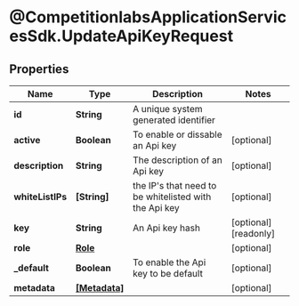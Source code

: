 # @CompetitionlabsApplicationServicesSdk.UpdateApiKeyRequest

## Properties

Name | Type | Description | Notes
------------ | ------------- | ------------- | -------------
**id** | **String** | A unique system generated identifier | 
**active** | **Boolean** | To enable or dissable an Api key | [optional] 
**description** | **String** | The description of an Api key | [optional] 
**whiteListIPs** | **[String]** | the IP&#39;s that need to be whitelisted with the Api key | [optional] 
**key** | **String** | An Api key hash | [optional] [readonly] 
**role** | [**Role**](Role.md) |  | [optional] 
**_default** | **Boolean** | To enable the Api key to be default | [optional] 
**metadata** | [**[Metadata]**](Metadata.md) |  | [optional] 


